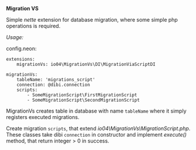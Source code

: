 **Migration VS**

Simple _nette_ extension for database migration, where some simple php operations is required.

_Usage:_

config.neon:
```
extensions:
    migrationVs: io04\MigrationVs\DI\MigrationViaScriptDI

migrationVs:
    tableName: 'migrations_script'
    connection: @dibi.connection
    scripts:
        - SomeMigrationScript\FirstMigrationScript
        - SomeMigrationScript\SecondMigrationScript
```

MigrationVs creates table in database with name `tableName` where it simply registers
executed migrations.

Create migration `scripts`, that extend _io04\MigrationVs\MigrationScript.php_.
These classes take dibi `connection` in constructor and implement _execute()_
method, that return integer > 0 in success.


